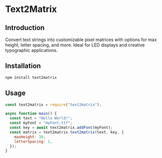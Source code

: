 # Text2Matrix

## Introduction

Convert text strings into customizable pixel matrices with options for max height, letter spacing, and more. Ideal for LED displays and creative typographic applications.

## Installation

```bash
npm install text2matrix
```

## Usage

```javascript
const text2matrix = require("text2matrix");

async function main() {
  const text = "Hello World!";
  const myFont = "myFont.ttf";
  const key = await text2matrix.addFont(myFont);
  const matrix = text2matrix.text2matrix(text, key, {
    maxHeight: 10,
    letterSpacing: 1,
  });
}
```
